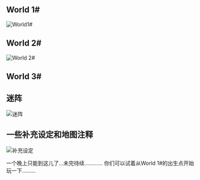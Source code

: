World 1#
--------
![World1#](http://ww4.sinaimg.cn/large/628085d9jw9e3hrhzyz59j.jpg "World 1#")

World 2#
--------
![World 2#](http://ww4.sinaimg.cn/large/628085d9jw1e3hrg4amsmj.jpg "World 2#")

World 3#
--------

迷阵
--------
![迷阵](http://ww1.sinaimg.cn/large/628085d9jw1e3hrfzxmtdj.jpg "迷阵")

一些补充设定和地图注释
------------
![补充设定](http://ww4.sinaimg.cn/large/628085d9jw9e3hriz7epvj.jpg "补充设定")



一个晚上只能到这儿了...未完待续............
你们可以试着从World 1#的出生点开始玩一下.........
